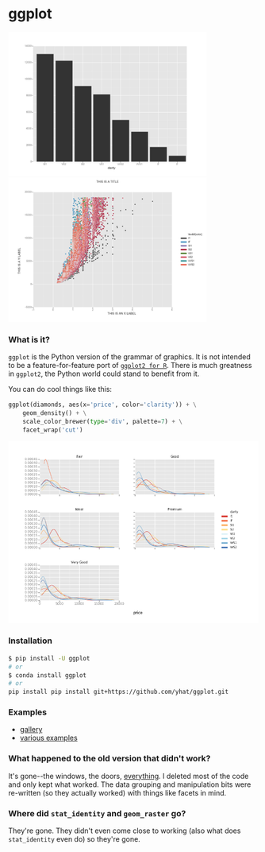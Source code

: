 # ggplot

<img src="./examples/example-34d773b9-ec68-40b1-999b-7bb07c208be9.png" width="400px" />
<img src="./examples/example-8f4fbffe-2999-42b0-9c34-de6f0b205733.png" width="400px" />

### What is it?
`ggplot` is the Python version of the grammar of graphics. It is not intended
to be a feature-for-feature port of [`ggplot2 for R`](https://github.com/hadley/ggplot2).
There is much greatness in `ggplot2`, the Python world could stand to benefit
from it.

You can do cool things like this:

```python
ggplot(diamonds, aes(x='price', color='clarity')) + \
    geom_density() + \
    scale_color_brewer(type='div', palette=7) + \
    facet_wrap('cut')
```
![](./docs/example.png)

### Installation
```bash
$ pip install -U ggplot
# or
$ conda install ggplot
# or
pip install pip install git+https://github.com/yhat/ggplot.git
```

### Examples
- [gallery](./docs/Gallery.ipynb)
- [various examples](./examples.md)


### What happened to the old version that didn't work?
It's gone--the windows, the doors, [everything](https://www.youtube.com/watch?v=YuxCKv_0GZc). I deleted most of the code and
only kept what worked. The data grouping and manipulation bits were re-written
(so they actually worked) with things like facets in mind.

### Where did `stat_identity` and `geom_raster` go?
They're gone. They didn't even come close to working (also what does
  `stat_identity` even do) so they're gone.
